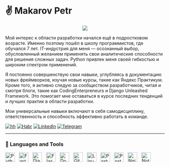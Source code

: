 # :v: Makarov Petr

<p align="center">
  <a href="ttps://hh.ru/resume/f71b73ceff0d2b5fa80039ed1f684d4f6e4131">
    <img src="https://readme-typing-svg.demolab.com?font=Fira+Code&pause=1000&center=true&vCenter=true&random=false&width=440&height=45&lines=Always+learning+new;Python+Backend+Developer" /></a>
</p>

Мой интерес к области разработки начался ещё в подростковом возрасте. Именно поэтому пошёл в школу программистов, где обучался 7 лет. IT-индустрия для меня — осознанный выбор, обусловленный желанием применять свои аналитические способности для решения сложных задач. Python привлек меня своей гибкостью и широким спектром применений.

Я постоянно совершенствую свои навыки, углубляясь в документацию новых фреймворков, изучая новые курсы, такие как Яндекс Практикум. Кроме того, я активно следую за сообществом разработчиков, читая и смотря блоги, такие как CodingEnterpreneurs и Django Unleashed Framework. Это помогает мне оставаться в курсе последних тенденций и лучших практик в области разработки.

Мои универсальные навыки включают в себя самодисциплину, ответственность и способность эффективно работать в команде.

   <p align="left">
      <a href="https://hh.ru/resume/f71b73ceff0d2b5fa80039ed1f684d4f6e4131">
         <img alt="hh" title="My hh resume" src="https://custom-icon-badges.demolab.com/badge/hh.ru-CE4630?style=for-the-badge&logo=headhunter_logo&logoColor=white"/></a> 
      <a href="https://career.habr.com/makarovpetr12">
         <img alt="Habr" title="My Habr resume" src="https://custom-icon-badges.demolab.com/badge/Habr-65A3BE?style=for-the-badge&logo=habr&logoColor=white"/></a> 
      <a href="">
         <img alt="LinkedIn" title="My LinkedIn resume" src="https://custom-icon-badges.demolab.com/badge/LinkedIn-0A66C2?style=for-the-badge&logo=linkedin&logoColor=white"/></a> 
      <a href="https://t.me/makarov_petr">
         <img alt="Telegram" title="My Telegram" src="https://custom-icon-badges.demolab.com/badge/Telegram-26A5E4?style=for-the-badge&logo=telegram&logoColor=white"/></a> 
   </p>

---

### 🧰 Languages and Tools

<img align="left" alt="Python" width="30px" style="padding-right:10px;" src="https://cdn.jsdelivr.net/gh/devicons/devicon/icons/python/python-plain.svg" />
<img align="left" alt="FastAPI" width="30px" style="padding-right:10px;" src="https://cdn.jsdelivr.net/gh/devicons/devicon@latest/icons/fastapi/fastapi-original.svg"/>
<img align="left" alt="Django" width="30px" style="padding-right:10px;" src="https://cdn.jsdelivr.net/gh/devicons/devicon@latest/icons/django/django-plain.svg" />
<img align="left" alt="Flask" width="30px" style="padding-right:10px;" src="https://cdn.jsdelivr.net/gh/devicons/devicon@latest/icons/flask/flask-original.svg" />
<img align="left" alt="Docker" width="30px" style="padding-right:10px;" src="https://cdn.jsdelivr.net/gh/devicons/devicon@latest/icons/docker/docker-original.svg" />
<img align="left" alt="Git" width="30px" style="padding-right:10px;" src="https://cdn.jsdelivr.net/gh/devicons/devicon/icons/git/git-original.svg" />
<img align="left" alt="Linux" width="30px" style="padding-right:10px;" src="https://cdn.jsdelivr.net/gh/devicons/devicon/icons/linux/linux-original.svg" />
<img align="left" alt="PostgreSQL" width="30px" style="padding-right:10px;" src="https://cdn.jsdelivr.net/gh/devicons/devicon@latest/icons/postgresql/postgresql-original.svg" />
<img align="left" alt="Postman" width="30px" style="padding-right:10px;" src="https://cdn.jsdelivr.net/gh/devicons/devicon@latest/icons/postman/postman-original.svg" />
<img align="left" alt="Nginx" width="30px" style="padding-right:10px;" src="https://cdn.jsdelivr.net/gh/devicons/devicon@latest/icons/nginx/nginx-original.svg" />
<img align="left" alt="Notion" width="30px" style="padding-right:10px;" src="https://cdn.jsdelivr.net/gh/devicons/devicon@latest/icons/notion/notion-original.svg" />
<br />


